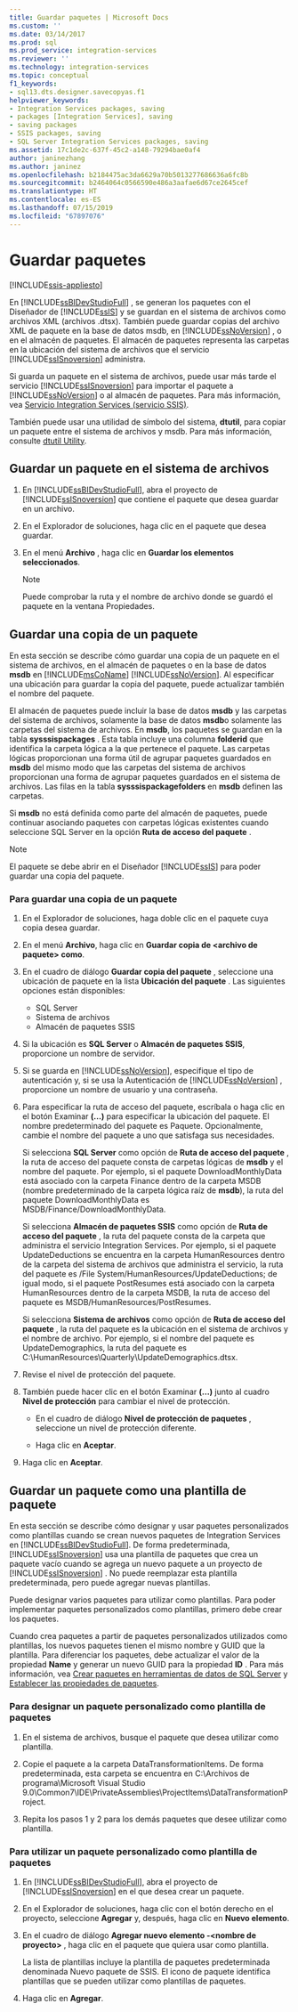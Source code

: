 ```yaml
---
title: Guardar paquetes | Microsoft Docs
ms.custom: ''
ms.date: 03/14/2017
ms.prod: sql
ms.prod_service: integration-services
ms.reviewer: ''
ms.technology: integration-services
ms.topic: conceptual
f1_keywords:
- sql13.dts.designer.savecopyas.f1
helpviewer_keywords:
- Integration Services packages, saving
- packages [Integration Services], saving
- saving packages
- SSIS packages, saving
- SQL Server Integration Services packages, saving
ms.assetid: 17c1de2c-637f-45c2-a148-79294bae0af4
author: janinezhang
ms.author: janinez
ms.openlocfilehash: b2184475ac3da6629a70b5013277686636a6fc8b
ms.sourcegitcommit: b2464064c0566590e486a3aafae6d67ce2645cef
ms.translationtype: HT
ms.contentlocale: es-ES
ms.lasthandoff: 07/15/2019
ms.locfileid: "67897076"
---
```

# <a name="save-packages"></a>Guardar paquetes

[!INCLUDE[ssis-appliesto](../includes/ssis-appliesto-ssvrpluslinux-asdb-asdw-xxx.md)]


  En [!INCLUDE[ssBIDevStudioFull](../includes/ssbidevstudiofull-md.md)] , se generan los paquetes con el Diseñador de [!INCLUDE[ssIS](../includes/ssis-md.md)] y se guardan en el sistema de archivos como archivos XML (archivos .dtsx). También puede guardar copias del archivo XML de paquete en la base de datos msdb, en [!INCLUDE[ssNoVersion](../includes/ssnoversion-md.md)] , o en el almacén de paquetes. El almacén de paquetes representa las carpetas en la ubicación del sistema de archivos que el servicio [!INCLUDE[ssISnoversion](../includes/ssisnoversion-md.md)] administra.  
  
 Si guarda un paquete en el sistema de archivos, puede usar más tarde el servicio [!INCLUDE[ssISnoversion](../includes/ssisnoversion-md.md)] para importar el paquete a [!INCLUDE[ssNoVersion](../includes/ssnoversion-md.md)] o al almacén de paquetes. Para más información, vea [Servicio Integration Services &#40;servicio SSIS&#41;](../integration-services/service/integration-services-service-ssis-service.md).  
  
 También puede usar una utilidad de símbolo del sistema, **dtutil**, para copiar un paquete entre el sistema de archivos y msdb. Para más información, consulte [dtutil Utility](../integration-services/dtutil-utility.md).  
## <a name="save-a-package-to-the-file-system"></a>Guardar un paquete en el sistema de archivos  
  
1.  En [!INCLUDE[ssBIDevStudioFull](../includes/ssbidevstudiofull-md.md)], abra el proyecto de [!INCLUDE[ssISnoversion](../includes/ssisnoversion-md.md)] que contiene el paquete que desea guardar en un archivo.  
  
2.  En el Explorador de soluciones, haga clic en el paquete que desea guardar.  
  
3.  En el menú **Archivo** , haga clic en **Guardar los elementos seleccionados**.  
  
    > [!NOTE]  
    >  Puede comprobar la ruta y el nombre de archivo donde se guardó el paquete en la ventana Propiedades.  

## <a name="save-a-copy-of-a-package"></a>Guardar una copia de un paquete
  En esta sección se describe cómo guardar una copia de un paquete en el sistema de archivos, en el almacén de paquetes o en la base de datos **msdb** en [!INCLUDE[msCoName](../includes/msconame-md.md)] [!INCLUDE[ssNoVersion](../includes/ssnoversion-md.md)]. Al especificar una ubicación para guardar la copia del paquete, puede actualizar también el nombre del paquete.  
  
 El almacén de paquetes puede incluir la base de datos **msdb** y las carpetas del sistema de archivos, solamente la base de datos **msdb**o solamente las carpetas del sistema de archivos. En **msdb**, los paquetes se guardan en la tabla **sysssispackages** . Esta tabla incluye una columna **folderid** que identifica la carpeta lógica a la que pertenece el paquete. Las carpetas lógicas proporcionan una forma útil de agrupar paquetes guardados en **msdb** del mismo modo que las carpetas del sistema de archivos proporcionan una forma de agrupar paquetes guardados en el sistema de archivos. Las filas en la tabla **sysssispackagefolders** en **msdb** definen las carpetas.  
  
 Si **msdb** no está definida como parte del almacén de paquetes, puede continuar asociando paquetes con carpetas lógicas existentes cuando seleccione SQL Server en la opción **Ruta de acceso del paquete** .  
  
> [!NOTE]  
>  El paquete se debe abrir en el Diseñador [!INCLUDE[ssIS](../includes/ssis-md.md)] para poder guardar una copia del paquete.  
  
### <a name="to-save-a-copy-of-a-package"></a>Para guardar una copia de un paquete  
  
1.  En el Explorador de soluciones, haga doble clic en el paquete cuya copia desea guardar.  
  
2.  En el menú **Archivo**, haga clic en **Guardar copia de \<archivo de paquete> como**.  
  
3.  En el cuadro de diálogo **Guardar copia del paquete** , seleccione una ubicación de paquete en la lista **Ubicación del paquete** . Las siguientes opciones están disponibles:  
    -   SQL Server
    -   Sistema de archivos 
    -   Almacén de paquetes SSIS 
  
4.  Si la ubicación es **SQL Server** o **Almacén de paquetes SSIS**, proporcione un nombre de servidor.  
  
5.  Si se guarda en [!INCLUDE[ssNoVersion](../includes/ssnoversion-md.md)], especifique el tipo de autenticación y, si se usa la Autenticación de [!INCLUDE[ssNoVersion](../includes/ssnoversion-md.md)] , proporcione un nombre de usuario y una contraseña.  
  
6.  Para especificar la ruta de acceso del paquete, escríbala o haga clic en el botón Examinar **(…)** para especificar la ubicación del paquete. El nombre predeterminado del paquete es Paquete. Opcionalmente, cambie el nombre del paquete a uno que satisfaga sus necesidades.  
  
     Si selecciona **SQL Server** como opción de **Ruta de acceso del paquete** , la ruta de acceso del paquete consta de carpetas lógicas de **msdb** y el nombre del paquete. Por ejemplo, si el paquete DownloadMonthlyData está asociado con la carpeta Finance dentro de la carpeta MSDB (nombre predeterminado de la carpeta lógica raíz de **msdb**), la ruta del paquete DownloadMonthlyData es MSDB/Finance/DownloadMonthlyData.  
  
     Si selecciona **Almacén de paquetes SSIS** como opción de **Ruta de acceso del paquete** , la ruta del paquete consta de la carpeta que administra el servicio Integration Services. Por ejemplo, si el paquete UpdateDeductions se encuentra en la carpeta HumanResources dentro de la carpeta del sistema de archivos que administra el servicio, la ruta del paquete es /File System/HumanResources/UpdateDeductions; de igual modo, si el paquete PostResumes está asociado con la carpeta HumanResources dentro de la carpeta MSDB, la ruta de acceso del paquete es MSDB/HumanResources/PostResumes.  
  
     Si selecciona **Sistema de archivos** como opción de **Ruta de acceso del paquete** , la ruta del paquete es la ubicación en el sistema de archivos y el nombre de archivo. Por ejemplo, si el nombre del paquete es UpdateDemographics, la ruta del paquete es C:\HumanResources\Quarterly\UpdateDemographics.dtsx.  
  
7.  Revise el nivel de protección del paquete.  
  
8.  También puede hacer clic en el botón Examinar **(…)** junto al cuadro **Nivel de protección** para cambiar el nivel de protección.  
  
    -   En el cuadro de diálogo **Nivel de protección de paquetes** , seleccione un nivel de protección diferente.  
  
    -   Haga clic en **Aceptar**.  
  
9. Haga clic en **Aceptar**.  

## <a name="save-a-package-as-a-package-template"></a>Guardar un paquete como una plantilla de paquete
 En esta sección se describe cómo designar y usar paquetes personalizados como plantillas cuando se crean nuevos paquetes de Integration Services en [!INCLUDE[ssBIDevStudioFull](../includes/ssbidevstudiofull-md.md)]. De forma predeterminada, [!INCLUDE[ssISnoversion](../includes/ssisnoversion-md.md)] usa una plantilla de paquetes que crea un paquete vacío cuando se agrega un nuevo paquete a un proyecto de [!INCLUDE[ssISnoversion](../includes/ssisnoversion-md.md)] . No puede reemplazar esta plantilla predeterminada, pero puede agregar nuevas plantillas.  
  
 Puede designar varios paquetes para utilizar como plantillas. Para poder implementar paquetes personalizados como plantillas, primero debe crear los paquetes.  
  
 Cuando crea paquetes a partir de paquetes personalizados utilizados como plantillas, los nuevos paquetes tienen el mismo nombre y GUID que la plantilla. Para diferenciar los paquetes, debe actualizar el valor de la propiedad **Name** y generar un nuevo GUID para la propiedad **ID** . Para más información, vea [Crear paquetes en herramientas de datos de SQL Server](../integration-services/create-packages-in-sql-server-data-tools.md) y [Establecer las propiedades de paquetes](../integration-services/set-package-properties.md).  
  
### <a name="to-designate-a-custom-package-as-a-package-template"></a>Para designar un paquete personalizado como plantilla de paquetes  
  
1.  En el sistema de archivos, busque el paquete que desea utilizar como plantilla.  
  
2.  Copie el paquete a la carpeta DataTransformationItems. De forma predeterminada, esta carpeta se encuentra en C:\Archivos de programa\Microsoft Visual Studio 9.0\Common7\IDE\PrivateAssemblies\ProjectItems\DataTransformationProject.  
  
3.  Repita los pasos 1 y 2 para los demás paquetes que desee utilizar como plantilla.  
  
### <a name="to-use-a-custom-package-as-a-package-template"></a>Para utilizar un paquete personalizado como plantilla de paquetes  
  
1.  En [!INCLUDE[ssBIDevStudioFull](../includes/ssbidevstudiofull-md.md)], abra el proyecto de [!INCLUDE[ssISnoversion](../includes/ssisnoversion-md.md)] en el que desea crear un paquete.  
  
2.  En el Explorador de soluciones, haga clic con el botón derecho en el proyecto, seleccione **Agregar** y, después, haga clic en **Nuevo elemento**.  
  
3.  En el cuadro de diálogo **Agregar nuevo elemento -\<nombre de proyecto>** , haga clic en el paquete que quiera usar como plantilla.  
  
     La lista de plantillas incluye la plantilla de paquetes predeterminada denominada Nuevo paquete de SSIS. El icono de paquete identifica plantillas que se pueden utilizar como plantillas de paquetes.  
  
4.  Haga clic en **Agregar**.  
